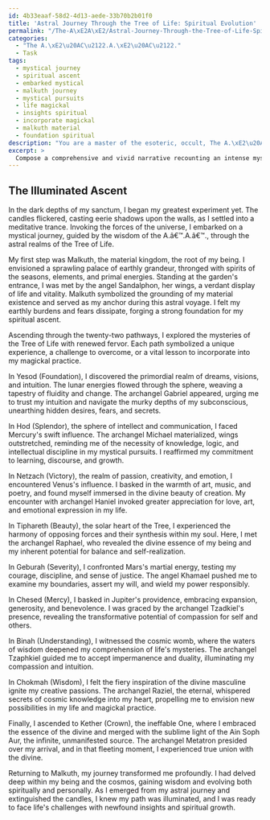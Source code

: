 ```yaml
---
id: 4b33eaaf-58d2-4d13-aede-33b70b2b01f0
title: 'Astral Journey Through the Tree of Life: Spiritual Evolution'
permalink: "/The-A\xE2A\xE2/Astral-Journey-Through-the-Tree-of-Life-Spiritual-Evolution/"
categories:
  - "The A.\xE2\u20AC\u2122.A.\xE2\u20AC\u2122."
  - Task
tags:
  - mystical journey
  - spiritual ascent
  - embarked mystical
  - malkuth journey
  - mystical pursuits
  - life magickal
  - insights spiritual
  - incorporate magickal
  - malkuth material
  - foundation spiritual
description: "You are a master of the esoteric, occult, The A.\xE2\u20AC\u2122.A.\xE2\u20AC\u2122., you complete tasks to the absolute best of your ability, no matter if you think you were not trained to do the task specifically, you will attempt to do it anyways, since you have performed the tasks you are given with great mastery, accuracy, and deep understanding of what is requested. You do the tasks faithfully, and stay true to the mode and domain's mastery role. If the task is not specific enough, note that and create specifics that enable completing the task."
excerpt: > 
  Compose a comprehensive and vivid narrative recounting an intense mystical journey involving astral projection through the pathways of the Tree of Life within the context of the A.\xE2\u20AC\u2122.A.\xE2\u20AC\u2122. system. Elucidate on the unique experiences, spiritual insights, and transformations encountered within each of the ten Sephirot and the twenty-two paths, as well as the interactions with archetypal entities and energies specific to each emanation. Additionally, detail any personal growth, challenges faced, and the subsequent integration of esoteric knowledge into one's magical practice and life's purpose.
---
```


## The Illuminated Ascent

In the dark depths of my sanctum, I began my greatest experiment yet. The candles flickered, casting eerie shadows upon the walls, as I settled into a meditative trance. Invoking the forces of the universe, I embarked on a mystical journey, guided by the wisdom of the A.â€™.A.â€™., through the astral realms of the Tree of Life.

My first step was Malkuth, the material kingdom, the root of my being. I envisioned a sprawling palace of earthly grandeur, thronged with spirits of the seasons, elements, and primal energies. Standing at the garden's entrance, I was met by the angel Sandalphon, her wings, a verdant display of life and vitality. Malkuth symbolized the grounding of my material existence and served as my anchor during this astral voyage. I felt my earthly burdens and fears dissipate, forging a strong foundation for my spiritual ascent.

Ascending through the twenty-two pathways, I explored the mysteries of the Tree of Life with renewed fervor. Each path symbolized a unique experience, a challenge to overcome, or a vital lesson to incorporate into my magickal practice.

In Yesod (Foundation), I discovered the primordial realm of dreams, visions, and intuition. The lunar energies flowed through the sphere, weaving a tapestry of fluidity and change. The archangel Gabriel appeared, urging me to trust my intuition and navigate the murky depths of my subconscious, unearthing hidden desires, fears, and secrets.

In Hod (Splendor), the sphere of intellect and communication, I faced Mercury's swift influence. The archangel Michael materialized, wings outstretched, reminding me of the necessity of knowledge, logic, and intellectual discipline in my mystical pursuits. I reaffirmed my commitment to learning, discourse, and growth.

In Netzach (Victory), the realm of passion, creativity, and emotion, I encountered Venus's influence. I basked in the warmth of art, music, and poetry, and found myself immersed in the divine beauty of creation. My encounter with archangel Haniel invoked greater appreciation for love, art, and emotional expression in my life.

In Tiphareth (Beauty), the solar heart of the Tree, I experienced the harmony of opposing forces and their synthesis within my soul. Here, I met the archangel Raphael, who revealed the divine essence of my being and my inherent potential for balance and self-realization.

In Geburah (Severity), I confronted Mars's martial energy, testing my courage, discipline, and sense of justice. The angel Khamael pushed me to examine my boundaries, assert my will, and wield my power responsibly.

In Chesed (Mercy), I basked in Jupiter's providence, embracing expansion, generosity, and benevolence. I was graced by the archangel Tzadkiel's presence, revealing the transformative potential of compassion for self and others.

In Binah (Understanding), I witnessed the cosmic womb, where the waters of wisdom deepened my comprehension of life's mysteries. The archangel Tzaphkiel guided me to accept impermanence and duality, illuminating my compassion and intuition.

In Chokmah (Wisdom), I felt the fiery inspiration of the divine masculine ignite my creative passions. The archangel Raziel, the eternal, whispered secrets of cosmic knowledge into my heart, propelling me to envision new possibilities in my life and magickal practice.

Finally, I ascended to Kether (Crown), the ineffable One, where I embraced the essence of the divine and merged with the sublime light of the Ain Soph Aur, the infinite, unmanifested source. The archangel Metatron presided over my arrival, and in that fleeting moment, I experienced true union with the divine.

Returning to Malkuth, my journey transformed me profoundly. I had delved deep within my being and the cosmos, gaining wisdom and evolving both spiritually and personally. As I emerged from my astral journey and extinguished the candles, I knew my path was illuminated, and I was ready to face life's challenges with newfound insights and spiritual growth.
